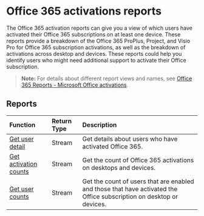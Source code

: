# Office 365 activations reports

The Office 365 activation reports can give you a view of which users have activated their Office 365 subscriptions on at least one device. These reports provide a breakdown of the Office 365 ProPlus, Project, and Visio Pro for Office 365 subscription activations, as well as the breakdown of activations across desktop and devices. These reports could help you identify users who might need additional support to activate their Office subscription.

> **Note:** For details about different report views and names, see [Office 365 Reports - Microsoft Office activations](https://support.office.com/client/Office-activations-87c24ae2-82e0-4d1e-be01-c3bcc3f18c60).

## Reports
| Function                                 | Return Type | Description                              |
| :--------------------------------------- | :---------- | :--------------------------------------- |
| [Get user detail](../api/reportroot-getoffice365activationsuserdetail.md) | Stream      | Get details about users who have activated Office 365. |
| [Get activation counts](../api/reportroot-getoffice365activationcounts.md) | Stream      | Get the count of Office 365 activations on desktops and devices. |
| [Get user counts](../api/reportroot-getoffice365activationsusercounts.md) | Stream      | Get the count of users that are enabled and those that have activated the Office subscription on desktop or devices. |
